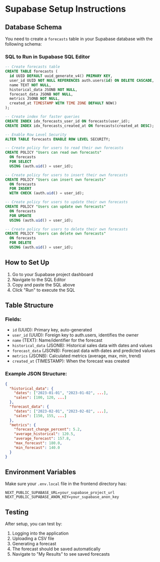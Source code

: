 # Supabase Setup Instructions

## Database Schema

You need to create a `forecasts` table in your Supabase database with the following schema:

### SQL to Run in Supabase SQL Editor

```sql
-- Create forecasts table
CREATE TABLE forecasts (
  id UUID DEFAULT uuid_generate_v4() PRIMARY KEY,
  user_id UUID NOT NULL REFERENCES auth.users(id) ON DELETE CASCADE,
  name TEXT NOT NULL,
  historical_data JSONB NOT NULL,
  forecast_data JSONB NOT NULL,
  metrics JSONB NOT NULL,
  created_at TIMESTAMP WITH TIME ZONE DEFAULT NOW()
);

-- Create index for faster queries
CREATE INDEX idx_forecasts_user_id ON forecasts(user_id);
CREATE INDEX idx_forecasts_created_at ON forecasts(created_at DESC);

-- Enable Row Level Security
ALTER TABLE forecasts ENABLE ROW LEVEL SECURITY;

-- Create policy for users to read their own forecasts
CREATE POLICY "Users can read own forecasts"
  ON forecasts
  FOR SELECT
  USING (auth.uid() = user_id);

-- Create policy for users to insert their own forecasts
CREATE POLICY "Users can insert own forecasts"
  ON forecasts
  FOR INSERT
  WITH CHECK (auth.uid() = user_id);

-- Create policy for users to update their own forecasts
CREATE POLICY "Users can update own forecasts"
  ON forecasts
  FOR UPDATE
  USING (auth.uid() = user_id);

-- Create policy for users to delete their own forecasts
CREATE POLICY "Users can delete own forecasts"
  ON forecasts
  FOR DELETE
  USING (auth.uid() = user_id);
```

## How to Set Up

1. Go to your Supabase project dashboard
2. Navigate to the SQL Editor
3. Copy and paste the SQL above
4. Click "Run" to execute the SQL

## Table Structure

### Fields:

- `id` (UUID): Primary key, auto-generated
- `user_id` (UUID): Foreign key to auth.users, identifies the owner
- `name` (TEXT): Name/identifier for the forecast
- `historical_data` (JSONB): Historical sales data with dates and values
- `forecast_data` (JSONB): Forecast data with dates and predicted values
- `metrics` (JSONB): Calculated metrics (average, max, min, trend)
- `created_at` (TIMESTAMP): When the forecast was created

### Example JSON Structure:

```json
{
  "historical_data": {
    "dates": ["2023-01-01", "2023-01-02", ...],
    "sales": [100, 120, ...]
  },
  "forecast_data": {
    "dates": ["2023-02-01", "2023-02-02", ...],
    "sales": [150, 155, ...]
  },
  "metrics": {
    "forecast_change_percent": 5.2,
    "average_historical": 120.5,
    "average_forecast": 157.8,
    "max_forecast": 180.0,
    "min_forecast": 140.0
  }
}
```

## Environment Variables

Make sure your `.env.local` file in the frontend directory has:

```env
NEXT_PUBLIC_SUPABASE_URL=your_supabase_project_url
NEXT_PUBLIC_SUPABASE_ANON_KEY=your_supabase_anon_key
```

## Testing

After setup, you can test by:
1. Logging into the application
2. Uploading a CSV file
3. Generating a forecast
4. The forecast should be saved automatically
5. Navigate to "My Results" to see saved forecasts

